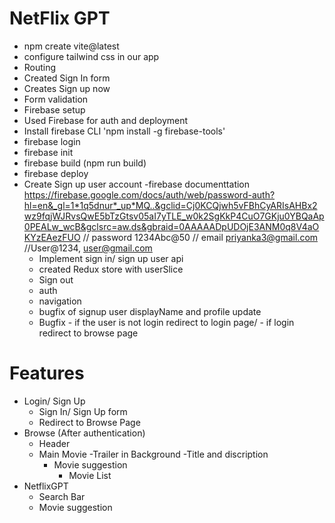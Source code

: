 # NetFlix GPT

- npm create vite@latest
- configure tailwind css in our app
- Routing
- Created Sign In form
- Creates Sign up now
- Form validation
- Firebase setup
- Used Firebase for auth and deployment
- Install firebase CLI 'npm install -g firebase-tools'
- firebase login
- firebase init
- firebase build (npm run build)
- firebase deploy
- Create Sign up user account
  -firebase documenttation https://firebase.google.com/docs/auth/web/password-auth?hl=en&_gl=1*1q5dnur*_up*MQ..&gclid=Cj0KCQjwh5vFBhCyARIsAHBx2wz9fqjWJRvsQwE5bTzGtsv05aI7yTLE_w0k2SgKkP4CuO7GKju0YBQaAp0PEALw_wcB&gclsrc=aw.ds&gbraid=0AAAAADpUDOjE3ANM0q8V4aOKYzEAezFUO
  // password 1234Abc@50
  // email priyanka3@gmail.com
  //User@1234, user@gmail.com
  - Implement sign in/ sign up user api
  - created Redux store with userSlice
  - Sign out
  - auth
  - navigation
  - bugfix of signup user displayName and profile update
  - Bugfix - if the user is not login redirect to login page/ - if login redirect to browse page

# Features

- Login/ Sign Up
  - Sign In/ Sign Up form
  - Redirect to Browse Page
- Browse (After authentication)
  - Header
  - Main Movie
    -Trailer in Background
    -Title and discription
    - Movie suggestion
      - Movie List
- NetflixGPT
  - Search Bar
  - Movie suggestion
